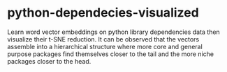 # python-dependecies-visualized
Learn word vector embeddings on python library dependencies data then visualize their t-SNE reduction. It can be observed that the vectors assemble into a hierarchical structure where more core and general purpose packages find themselves closer to the tail and the more niche packages closer to the head.
